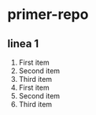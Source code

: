 # primer-repo
##  linea  1
1. First item
2. Second item
3. Third item
1. First item
2. Second item
3. Third item
